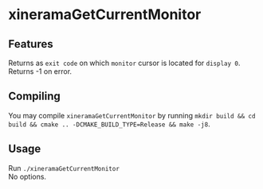 # xineramaGetCurrentMonitor

## Features
Returns as `exit code` on which `monitor` cursor is located for `display 0`.  
Returns -1 on error.  

## Compiling
You may compile `xineramaGetCurrentMonitor` by  running `mkdir build && cd build && cmake .. -DCMAKE_BUILD_TYPE=Release && make -j8`.

## Usage
Run `./xineramaGetCurrentMonitor`  
No options.  